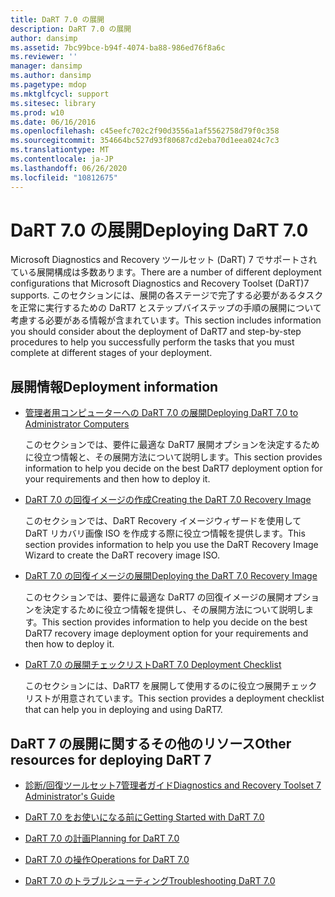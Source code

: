 ```yaml
---
title: DaRT 7.0 の展開
description: DaRT 7.0 の展開
author: dansimp
ms.assetid: 7bc99bce-b94f-4074-ba88-986ed76f8a6c
ms.reviewer: ''
manager: dansimp
ms.author: dansimp
ms.pagetype: mdop
ms.mktglfcycl: support
ms.sitesec: library
ms.prod: w10
ms.date: 06/16/2016
ms.openlocfilehash: c45eefc702c2f90d3556a1af5562758d79f0c358
ms.sourcegitcommit: 354664bc527d93f80687cd2eba70d1eea024c7c3
ms.translationtype: MT
ms.contentlocale: ja-JP
ms.lasthandoff: 06/26/2020
ms.locfileid: "10812675"
---
```

# <span data-ttu-id="83779-103">DaRT 7.0 の展開</span><span class="sxs-lookup"><span data-stu-id="83779-103">Deploying DaRT 7.0</span></span>


<span data-ttu-id="83779-104">Microsoft Diagnostics and Recovery ツールセット (DaRT) 7 でサポートされている展開構成は多数あります。</span><span class="sxs-lookup"><span data-stu-id="83779-104">There are a number of different deployment configurations that Microsoft Diagnostics and Recovery Toolset (DaRT)7 supports.</span></span> <span data-ttu-id="83779-105">このセクションには、展開の各ステージで完了する必要があるタスクを正常に実行するための DaRT7 とステップバイステップの手順の展開について考慮する必要がある情報が含まれています。</span><span class="sxs-lookup"><span data-stu-id="83779-105">This section includes information you should consider about the deployment of DaRT7 and step-by-step procedures to help you successfully perform the tasks that you must complete at different stages of your deployment.</span></span>

## <span data-ttu-id="83779-106">展開情報</span><span class="sxs-lookup"><span data-stu-id="83779-106">Deployment information</span></span>


-   [<span data-ttu-id="83779-107">管理者用コンピューターへの DaRT 7.0 の展開</span><span class="sxs-lookup"><span data-stu-id="83779-107">Deploying DaRT 7.0 to Administrator Computers</span></span>](deploying-dart-70-to-administrator-computers-dart-7.md)

    <span data-ttu-id="83779-108">このセクションでは、要件に最適な DaRT7 展開オプションを決定するために役立つ情報と、その展開方法について説明します。</span><span class="sxs-lookup"><span data-stu-id="83779-108">This section provides information to help you decide on the best DaRT7 deployment option for your requirements and then how to deploy it.</span></span>

-   [<span data-ttu-id="83779-109">DaRT 7.0 の回復イメージの作成</span><span class="sxs-lookup"><span data-stu-id="83779-109">Creating the DaRT 7.0 Recovery Image</span></span>](creating-the-dart-70-recovery-image-dart-7.md)

    <span data-ttu-id="83779-110">このセクションでは、DaRT Recovery イメージウィザードを使用して DaRT リカバリ画像 ISO を作成する際に役立つ情報を提供します。</span><span class="sxs-lookup"><span data-stu-id="83779-110">This section provides information to help you use the DaRT Recovery Image Wizard to create the DaRT recovery image ISO.</span></span>

-   [<span data-ttu-id="83779-111">DaRT 7.0 の回復イメージの展開</span><span class="sxs-lookup"><span data-stu-id="83779-111">Deploying the DaRT 7.0 Recovery Image</span></span>](deploying-the-dart-70-recovery-image-dart-7.md)

    <span data-ttu-id="83779-112">このセクションでは、要件に最適な DaRT7 の回復イメージの展開オプションを決定するために役立つ情報を提供し、その展開方法について説明します。</span><span class="sxs-lookup"><span data-stu-id="83779-112">This section provides information to help you decide on the best DaRT7 recovery image deployment option for your requirements and then how to deploy it.</span></span>

-   [<span data-ttu-id="83779-113">DaRT 7.0 の展開チェックリスト</span><span class="sxs-lookup"><span data-stu-id="83779-113">DaRT 7.0 Deployment Checklist</span></span>](dart-70-deployment-checklist-dart-7.md)

    <span data-ttu-id="83779-114">このセクションには、DaRT7 を展開して使用するのに役立つ展開チェックリストが用意されています。</span><span class="sxs-lookup"><span data-stu-id="83779-114">This section provides a deployment checklist that can help you in deploying and using DaRT7.</span></span>

## <span data-ttu-id="83779-115">DaRT 7 の展開に関するその他のリソース</span><span class="sxs-lookup"><span data-stu-id="83779-115">Other resources for deploying DaRT 7</span></span>


-   [<span data-ttu-id="83779-116">診断/回復ツールセット7管理者ガイド</span><span class="sxs-lookup"><span data-stu-id="83779-116">Diagnostics and Recovery Toolset 7 Administrator's Guide</span></span>](index.md)

-   [<span data-ttu-id="83779-117">DaRT 7.0 をお使いになる前に</span><span class="sxs-lookup"><span data-stu-id="83779-117">Getting Started with DaRT 7.0</span></span>](getting-started-with-dart-70-new-ia.md)

-   [<span data-ttu-id="83779-118">DaRT 7.0 の計画</span><span class="sxs-lookup"><span data-stu-id="83779-118">Planning for DaRT 7.0</span></span>](planning-for-dart-70-new-ia.md)

-   [<span data-ttu-id="83779-119">DaRT 7.0 の操作</span><span class="sxs-lookup"><span data-stu-id="83779-119">Operations for DaRT 7.0</span></span>](operations-for-dart-70-new-ia.md)

-   [<span data-ttu-id="83779-120">DaRT 7.0 のトラブルシューティング</span><span class="sxs-lookup"><span data-stu-id="83779-120">Troubleshooting DaRT 7.0</span></span>](troubleshooting-dart-70-new-ia.md)

 

 





